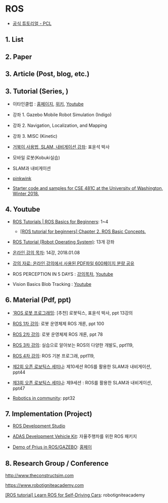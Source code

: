 # ROS 

- [공식 튜토리얼 - PCL](http://wiki.ros.org/pcl/Tutorials)

## 1. List



## 2. Paper



## 3. Article (Post, blog, etc.)



## 3. Tutorial (Series, )

- 이타인클럽 : [홈페이지](http://etain.club/), [위키](https://github.com/EtainClub/etainclub/wiki/ROS), [Youtube](https://www.youtube.com/watch?v=lR3tCNT-xVI)
 - 강좌 1. Gazebo Mobile Robot Simulation (Indigo)
 - 강좌 2. Navigation, Localization, and Mapping
 - 강좌 3. MISC (Kinetic)
 

- [거북이 사용법, SLAM, 내비게이션 강좌](https://groups.google.com/d/msg/korea-ros-users/mzFOwqyOyXo/vGVx7qUdOhoJ): 표윤석 박사 
 - 모바일 로봇(Kobuki실습)
 - SLAM과 내비게이션


- [pinkwink](http://pinkwink.kr/888)

- [Starter code and samples for CSE 481C at the University of Washington, Winter 2018.](https://github.com/cse481wi18/cse481wi18)

## 4. Youtube

- [ROS Tutorials | ROS Basics for Beginners](https://www.youtube.com/watch?v=EnSpiaD4S1g&list=PLK0b4e05LnzZWg_7QrIQWyvSPX2WN2ncc&index=2): 1~4 
    - [[ROS tutorial for beginners] Chapter 2. ROS Basic Concepts.](https://www.youtube.com/watch?v=-GZP81bTuO8)

- [ROS Tutorial (Robot Operating System)](https://www.youtube.com/playlist?list=PLDC89965A56E6A8D6): 13개 강좌 

- [온라인 강의 목차](https://www.youtube.com/playlist?list=PLRG6WP3c31_VIFtFAxSke2NG_DumVZPgw): 14강, 2018.01.08

- [강의 자료: 온라인 강의에서 사용된 PDF파일 600페이지 분량 공유](https://github.com/robotpilot/ros-seminar)


- ROS PERCEPTION IN 5 DAYS : [강의목차](https://www.robotigniteacademy.com/en/course/ros-perception-in-5-days/details/),  [Youtube](https://www.youtube.com/watch?v=49eNObyWjzg&list=PLK0b4e05LnzZ73iWczaQfsm3h8lP7JT33)

- Vision Basics Blob Tracking : [Youtube](https://www.youtube.com/watch?v=ukGa74saFfM)

## 6. Material (Pdf, ppt)

- ['ROS 로봇 프로그래밍](https://github.com/robotpilot/ros-seminar): [추천] 로봇틱스, 표윤석 박사, ppt 13강의 


- [ROS 1차 강의](https://www.slideshare.net/yoonseokpyo/20160406-ros-1-for): 로봇 운영체제 ROS 개론, ppt 100

- [ROS 2차 강의](https://www.slideshare.net/yoonseokpyo/20160414-ros-2-for): 로봇 운영체제 ROS 개론, ppt 78

- [ROS 3차 강의](https://www.slideshare.net/yoonseokpyo/20160420-ros-3-for): 실습으로 알아보는 ROS의 다양한 개발도, ppt119,

- [ROS 4차 강의](https://www.slideshare.net/yoonseokpyo/20160427-ros-4-for): ROS 기본 프로그래, ppt119,

- [제2회 오픈 로보틱스 세미나](https://www.slideshare.net/yoonseokpyo/2-10-43019133): 제10세션 ROS를 활용한 SLAM과 내비게이션, ppt44

- [제3회 오픈 로보틱스 세미나](https://www.slideshare.net/yoonseokpyo/3-9-48692465): 제9세션 : ROS를 활용한 SLAM과 내비게이션, ppt47

- [Robotics in community](https://www.slideshare.net/JihoonLee6/robotics-in-community-42949535): ppt32


## 7. Implementation (Project)

- [ROS Development Studio](https://rds.theconstructsim.com/simulations/)

- [ADAS Development Vehicle Kit](http://wiki.ros.org/Robots/ADAS_Development_Vehicle_Kit): 자율주행차를 위한 ROS 패키지 

- [Demo of Prius in ROS/GAZEBO](https://github.com/osrf/car_demo): [홈페이](https://www.osrfoundation.org/simulated-car-demo/)

## 8. Research Group / Conference 

http://www.theconstructsim.com


https://www.robotigniteacademy.com



[[ROS tutorial] Learn ROS for Self-Driving Cars](https://www.youtube.com/watch?v=jbimBoI42AM): robotigniteacademy